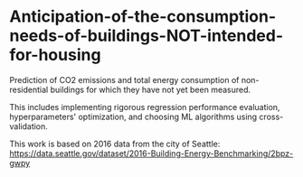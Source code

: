 # Anticipation-of-the-consumption-needs-of-buildings-NOT-intended-for-housing
Prediction of CO2 emissions and total energy consumption of non-residential buildings for which they have not yet been measured.

This includes implementing rigorous regression performance evaluation, hyperparameters' optimization, and choosing ML algorithms using cross-validation.

This work is based on 2016 data from the city of Seattle:
https://data.seattle.gov/dataset/2016-Building-Energy-Benchmarking/2bpz-gwpy
